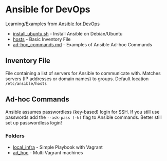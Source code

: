 # Ansible for DevOps
Learning/Examples from [Ansible for DevOps](https://www.ansiblefordevops.com/)

* [install_ubuntu.sh](./install_ubuntu.sh) - Install Ansible on Debian/Ubuntu
* [hosts](./hosts) - Basic Inventory File
* [ad-hoc_commands.md](./ad-hoc_commands.md) - Examples of Ansible Ad-hoc Commands

## Inventory File
File containing a list of servers for Ansible to communicate with. Matches servers (IP addresses or domain names) to groups. Default location `/etc/ansible/hosts`

## Ad-hoc Commands
Ansible assumes passwordless (key-based) login for SSH. If you still use passwords add the `--ask-pass (-k)` flag to Ansible commands. Better still set up passwordless login!

### Folders

* [local_infra](./local_infra) - Simple Playbook with Vagrant
* [ad_hoc](./ad_hoc) - Multi Vagrant machines
